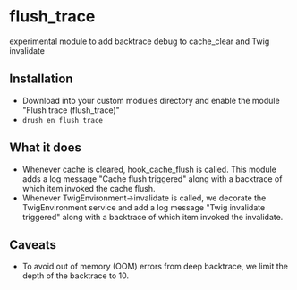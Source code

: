 # flush_trace
experimental module to add backtrace debug to cache_clear and Twig invalidate

## Installation

- Download into your custom modules directory and enable the module "Flush trace (flush_trace)"
- `drush en flush_trace`

## What it does

- Whenever cache is cleared, hook_cache_flush is called. This module adds a log message "Cache flush triggered" along with a backtrace of which item invoked the cache flush.
- Whenever TwigEnvironment->invalidate is called, we decorate the TwigEnvironment service and add a log message "Twig invalidate triggered" along with a backtrace of which item invoked the invalidate.

## Caveats

- To avoid out of memory (OOM) errors from deep backtrace, we limit the depth of the backtrace to 10.
